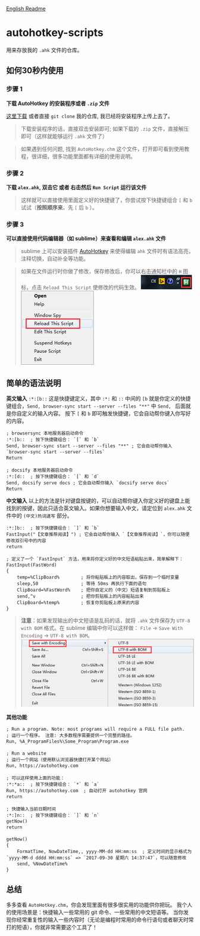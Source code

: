 [English Readme](https://github.com/SuperAL/autohotkey-scripts/blob/master/README-en.md)

# autohotkey-scripts
用来存放我的 `.ahk` 文件的仓库。

## 如何30秒内使用
### 步骤 1
**下载 AutoHotkey 的安装程序或者 `.zip` 文件**

[这里下载](https://autohotkey.com/download/) 或者直接 `git clone` 我的仓库, 我已经将安装程序上传上去了。

> 下载安装程序的话，直接双击安装即可; 如果下载的 `.zip` 文件，直接解压即可（这样就能够运行 `.ahk` 文件了）

> 如果遇到任何问题, 找到 `AutoHotkey.chm` 这个文件，打开即可看到使用教程，很详细，很多功能里面都有详细的使用说明。

### 步骤 2
**下载 `alex.ahk`, 双击它 或者 右击然后 `Run Script` 运行该文件**

> 这样就可以直接使用里面定义好的快捷键了，你尝试按下快捷键组合 `[` 和 `b` 试试（**按照顺序来**，先 `[` 后 `b` ）。

### 步骤 3
**可以直接使用代码编辑器（如 sublime）来查看和编辑 `alex.ahk` 文件**

> sublime 上可以安装插件 [AutoHotkey](https://packagecontrol.io/packages/AutoHotkey) 来使得编辑 `ahk` 文件时有语法高亮，注释切换，自动补全等功能。

> 如果在文件运行时你做了修改，保存修改后，你可以右击通知栏中的 `H` 图标，点击 `Reload This Script` 使修改的代码生效。
![运行中的图标](https://github.com/SuperAL/autohotkey-scripts/raw/master/readme/script.png)
![重新运行该脚本](https://github.com/SuperAL/autohotkey-scripts/raw/master/readme/contextMenu.png)

## 简单的语法说明
**英文输入**
`:*:[b::` 这是快捷键定义，其中 `:*:` 和 `::` 中间的 `[b` 就是你定义的快捷键组合，`Send, browser-sync start --server --files "**"` 中 `Send, ` 后面就是你自定义的输入内容。
按下 `[` 和 `b` 即可触发快捷键，它会自动帮你键入你写好的内容。

```ahk
; browsersync 本地服务器启动命令
:*:[b::  ; 按下快捷键组合： `[` 和 `b`
Send, browser-sync start --server --files "**" ; 它会自动帮你输入 `browser-sync start --server --files`
Return

; docsify 本地服务器启动命令
:*:[d::  ; 按下快捷键组合： `[` 和 `d`
Send, docsify serve docs ; 它会自动帮你输入 `docsify serve docs`
Return
```

**中文输入**
以上的方法是针对键盘按键的，可以自动帮你键入你定义好的键盘上能找到的按键，因此只适合英文输入。如果你想要输入中文，请定位到 `alex.ahk` 文件中的 `(中文)热词速写` 部分。

```
:*:]b::  ; 按下快捷键组合： `]` 和 `b`
FastInput("【文章推荐阅读】") ; 它会自动帮你输入 `【文章推荐阅读】`，你可以随便修改双引号中的内容
return

; 定义了一个 `FastInput` 方法，用来将你定义好的中文短语粘贴出来，简单解释下：
FastInput(FastWord)
{
	temp=%ClipBoard%        ; 将你粘贴板上的内容取出，保存到一个临时变量
	sleep,50                ; 等待 50ms 再执行下面的语句
	ClipBoard=%FastWord%    ; 把你自定义的（中文）短语复制到剪贴板上
	send,^v                 ; 把你剪贴板上的内容粘贴出来
	ClipBoard=%temp%        ; 恢复你剪贴板上原来的内容
}
```
> **注意**：如果发现输出的中文短语是乱码的话，就将 `.ahk` 文件保存为 `UTF-8 with BOM` 格式。在 sublime 编辑中你可以这样做： `File` -> `Save With Encoding` -> `UTF-8 with BOM`。
![文件保存格式](https://github.com/SuperAL/autohotkey-scripts/raw/master/readme/encoding.png)

**其他功能**

```
; Run a program. Note: most programs will require a FULL file path.
; 运行一个程序。 注意: 大多数程序需要提供一个完整的路径。
Run, %A_ProgramFiles%\Some_Program\Program.exe

; Run a website
; 运行一个网站（使用默认浏览器快捷打开某个网站）
Run, https://autohotkey.com

; 可以这样使用上面的功能：
:*:*a::  ; 按下快捷键组合： `*` 和 `a`
Run, https://autohotkey.com  ; 自动打开 autohotkey 官网
return

; 快捷输入当前日期时间
:*:]n::  ; 按下快捷键组合： `]` 和 `n`
getNow()
return

getNow()
{
	FormatTime, NowDateTime,, yyyy-MM-dd HH:mm:ss  ; 定义时间的显示格式为 `yyyy-MM-d dddd HH:mm:ss` => `2017-09-30 星期六 14:37:47`，可以随意修改
	send, %NowDateTime%
}
```

## 总结
多多查看 `AutoHotkey.chm`，你会发现里面有很多很实用的功能供你把玩。
我个人的使用场景是：快捷输入一些常用的 git 命令、一些常用的中文短语等。
当你发现你经常重复性的输入一些内容时（无论是编程时常用的命令行语句或者聊天时常打的短语），你就非常需要这个工具了！